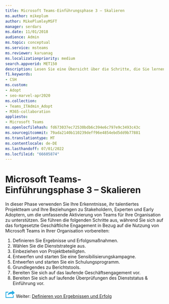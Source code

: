 ```yaml
---
title: Microsoft Teams-Einführungsphase 3 – Skalieren
ms.author: mikeplum
author: MikePlumleyMSFT
manager: serdars
ms.date: 11/01/2018
audience: Admin
ms.topic: conceptual
ms.service: msteams
ms.reviewer: karuanag
ms.localizationpriority: medium
search.appverid: MET150
description: Lesen Sie eine Übersicht über die Schritte, die Sie lernen müssen, um die umfassende Aktivierung von Teams für Ihre Organisation zu unterstützen.
f1.keywords:
- CSH
ms.custom:
- Adopt
- seo-marvel-apr2020
ms.collection:
- Teams_ITAdmin_Adopt
- M365-collaboration
appliesto:
- Microsoft Teams
ms.openlocfilehash: fd673037ec72530bdb6c394e6c797e9c3493c43c
ms.sourcegitcommit: 79ada2140b110239deff96e4854ebd5dd9b77881
ms.translationtype: MT
ms.contentlocale: de-DE
ms.lasthandoff: 07/01/2022
ms.locfileid: "66605874"
---
```

# <a name="microsoft-teams-adoption-phase-3---scale"></a>Microsoft Teams-Einführungsphase 3 – Skalieren

In dieser Phase verwenden Sie Ihre Erkenntnisse, ihr talentiertes Projektteam und Ihre Beziehungen zu Stakeholdern, Experten und Early Adoptern, um die umfassende Aktivierung von Teams für Ihre Organisation zu unterstützen. Sie führen die folgenden Schritte aus, während Sie sich auf das fortgesetzte Geschäftliche Engagement in Bezug auf die Nutzung von Microsoft Teams in Ihrer Organisation vorbereiten:

1. Definieren Sie Ergebnisse und Erfolgsmaßnahmen.
2. Wählen Sie die Dienststrategie aus.
3. Einbeziehen von Projektbeteiligten.
4. Entwerfen und starten Sie eine Sensibilisierungskampagne.
5. Entwerfen und starten Sie ein Schulungsprogramm.
6. Grundlegendes zu Berichtstools.
7. Bereiten Sie sich auf das laufende Geschäftsengagement vor.
8. Bereiten Sie sich auf laufende Überprüfungen des Dienststatus & Einführung vor.

![Ein Symbol, das den nächsten Schritt darstellt.](media/teams-adoption-next-icon.png) Weiter: [Definieren von Ergebnissen und Erfolg](teams-adoption-define-outcomes.md)
